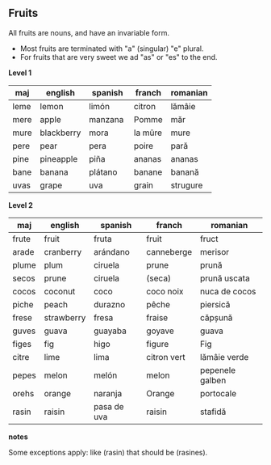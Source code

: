 ## Fruits

All fruits are nouns, and have an invariable form.

* Most fruits are terminated with "a" (singular) "e" plural. 
* For  fruits that are very sweet we ad "as" or "es" to the end.

**Level 1**

maj    |  english   | spanish     |  franch      |  romanian
-------|------------|-------------|--------------|-------------------
leme   |  lemon     | limón       |  citron      |  lămâie
mere   |  apple     | manzana     |  Pomme       |  măr
mure   |  blackberry| mora        |  la mûre     |  mure
pere   |  pear      | pera        |  poire       |  pară
pine   |  pineapple | piña        |  ananas      |  ananas
bane   |  banana    | plátano     |  banane      |  banană
uvas   |  grape     | uva         |  grain       |  strugure

**Level 2**

maj    |  english   | spanish     |  franch      |  romanian
-------|------------|-------------|--------------|-------------------
frute  |  fruit     | fruta       |  fruit       |  fruct
arade  |  cranberry | arándano    |  canneberge  |  merisor
plume  |  plum      | ciruela     |  prune       |  prună
secos  |  prune     | ciruela     |  (seca)      |  prună uscata
cocos  |  coconut   | coco        |  coco noix   |  nuca de cocos
piche  |  peach     | durazno     |  pêche       |  piersică
frese  |  strawberry| fresa       |  fraise      |  căpșună
guves  |  guava     | guayaba     |  goyave      |  guava
figes  |  fig       | higo        |  figure      |  Fig
citre  |  lime      | lima        |  citron vert |  lămâie verde
pepes  |  melon     | melón       |  melon       |  pepenele galben
orehs  |  orange    | naranja     |  Orange      |  portocale
rasin  |  raisin    | pasa de uva |  raisin      |  stafidă

**notes**

Some exceptions apply: like (rasin) that should be (rasines).
